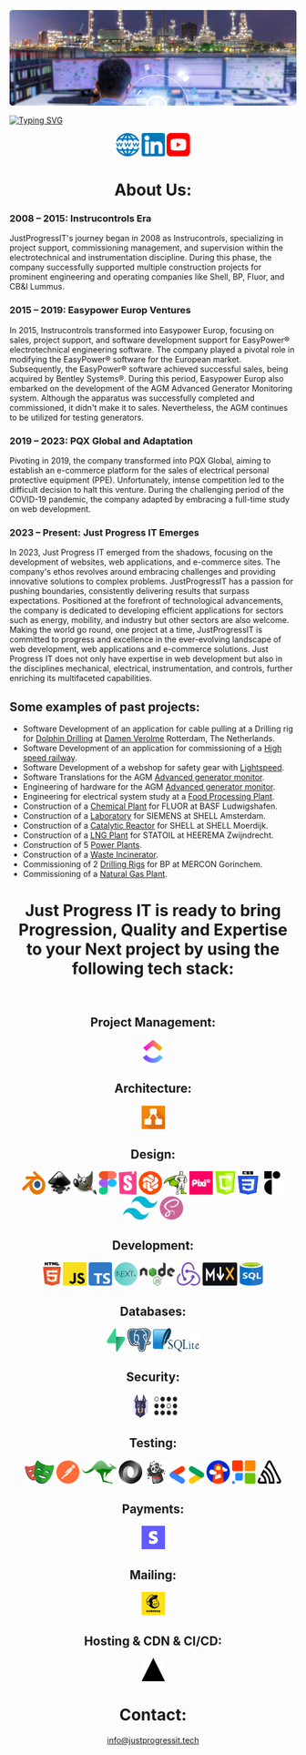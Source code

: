 [![Just Progress IT](./icons/control-room-banner.png)](https://justprogressit.tech)

[![Typing SVG](https://readme-typing-svg.herokuapp.com?font=Roboto&size=40&pause=1000&color=105271&center=true&width=1150&height=60&lines=Just+Progress+IT;The+leading+software+engineering+company+for+the+industry;For+Web+Sites,+Web+Applications+and+e-commerce+solutions)](https://justprogressit.tech/)

<div align="center">
<a href="https://www.justprogressit.tech" title="Just Progress IT website"><img src="./icons/website.png" alt="Website icon" width="41px" height="41px"></a> 
<a href="https://www.linkedin.com/company/pqx-global" title="Linkedin"><img src="./icons/linkedin.png" alt="Linkedin logo" width="41px" height="41px"></a>
<a href="https://www.youtube.com/@JustProgressIT" title="Youtube"><img src="./icons/youtube.png" alt="Youtube logo" width="41px" height="41px"></a>

# About Us:
<div align="left">
<h3>2008 – 2015: Instrucontrols Era</h3>
JustProgressIT's journey began in 2008 as Instrucontrols, specializing in project support, commissioning management, and supervision within the electrotechnical and instrumentation discipline. During this phase, the company successfully supported multiple construction projects for prominent engineering and operating companies like Shell, BP, Fluor, and CB&I Lummus.
<h3>2015 – 2019: Easypower Europ Ventures</h3>
In 2015, Instrucontrols transformed into Easypower Europ, focusing on sales, project support, and software development support for EasyPower® electrotechnical engineering software. The company played a pivotal role in modifying the EasyPower® software for the European market. Subsequently, the EasyPower® software achieved successful sales, being acquired by Bentley Systems®. During this period, Easypower Europ also embarked on the development of the AGM Advanced Generator Monitoring system. Although the apparatus was successfully completed and commissioned, it didn't make it to sales. Nevertheless, the AGM continues to be utilized for testing generators.
<h3>2019 – 2023: PQX Global and Adaptation</h3>
Pivoting in 2019, the company transformed into PQX Global, aiming to establish an e-commerce platform for the sales of electrical personal protective equipment (PPE). Unfortunately, intense competition led to the difficult decision to halt this venture. During the challenging period of the COVID-19 pandemic, the company adapted by embracing a full-time study on web development.
<h3>2023 – Present: Just Progress IT Emerges</h3>
In 2023, Just Progress IT emerged from the shadows, focusing on the development of websites, web applications, and e-commerce sites. The company's ethos revolves around embracing challenges and providing innovative solutions to complex problems. JustProgressIT has a passion for pushing boundaries, consistently delivering results that surpass expectations. Positioned at the forefront of technological advancements, the company is dedicated to developing efficient applications for sectors such as energy, mobility, and industry but other sectors are also welcome. Making the world go round, one project at a time, JustProgressIT is committed to progress and excellence in the ever-evolving landscape of web development, web applications and e-commerce solutions. Just Progress IT does not only have expertise in web development but also in the disciplines mechanical, electrical, instrumentation, and controls, further enriching its multifaceted capabilities.


## Some examples of past projects:
 
-	Software Development of an application for cable pulling at a Drilling rig for <a href="https://www.dolphindrilling.com/our-fleet/blackford-dolphin" title="Dolphin Drilling">Dolphin Drilling</a > at <a href="https://www.damen.com/companies/shiprepair/damen-verolme-rotterdam" title="Damen Verolme Rotterdam">Damen Verolme</a> Rotterdam, The Netherlands.
-	Software Development of an application for commissioning of a <a href="https://en.wikipedia.org/wiki/Infraspeed" title="HSL">High speed railway</a>.
- Software Development of a webshop for safety gear with <a href="https://www.lightspeedhq.com/" title="Lightspeed">Lightspeed</a>.
-	Software Translations for the AGM <a href="https://www.youtube.com/watch?v=wu27rzasVNM" title="AGM">Advanced generator monitor</a>.
-	Engineering of hardware for the AGM <a href="https://www.youtube.com/watch?v=wu27rzasVNM" title="AGM">Advanced generator monitor</a>.
- Engineering for electrical system study at a <a href="https://www.youtube.com/watch?v=NgORKTMjjvM" title="Food Processing">Food Processing Plant</a>.
-	Construction of a <a href="chemical-plant.md" title="Chemical Plant">Chemical Plant</a> for FLUOR at BASF Ludwigshafen.
-	Construction of a <a href="https://www.youtube.com/watch?v=eY9Lo7Aqo4g" title="Laboratory">Laboratory</a> for SIEMENS at SHELL Amsterdam.
-	Construction of a <a href="https://www.youtube.com/watch?v=r-J392UzpyI" title="Catalytic Reactor">Catalytic Reactor</a> for SHELL at SHELL Moerdijk.
-	Construction of a <a href="https://www.youtube.com/watch?v=wmFy6a8g6-Y" title="LNG Plant">LNG Plant</a> for STATOIL at HEEREMA Zwijndrecht.
-	Construction of 5 <a href="power-plant.md" title="Power Plants">Power Plants</a>.
 -	Construction of a <a href="https://www.youtube.com/watch?v=mtUVJRciSbA" title="Waste Incinerator">Waste Incinerator</a>.
-	Commissioning of 2 <a href="https://www.youtube.com/watch?v=IVUcauJSbQY" title="Drilling Rigs">Drilling Rigs</a> for BP at MERCON Gorinchem.
- Commissioning of a <a href="https://www.youtube.com/watch?v=mLjOg9j3WgU" title="Natural Gas Plant">Natural Gas Plant</a>.
<div align="center">  
  
# Just Progress IT is ready to bring Progression, Quality and Expertise to your Next project by using the following tech stack:
 <div>&nbsp;</div>

## Project Management:
<a href="https://clickup.com/" title="Clickup"><img src="./icons/clickup.png" alt="Clickup logo" width="36px" height="41px"></a>
## Architecture:
<a href="https://www.diagrams.net/" title="Diagrams"><img src="./icons/diagrams.png" alt="Diagrams logo" width="41px" height="41px"></a>
## Design:
<a href="https://www.blender.org/" title="Blender"><img src="./icons/blender.png" alt="Blender logo" width="41px" height="41px"></a>
<a href="https://inkscape.org/" title="Inkscape"><img src="./icons/inkscape.png" alt="Inkscape logo" width="41px" height="41px"></a>
<a href="https://www.gimp.org/" title="GIMP"><img src="./icons/gimp.png" alt="Gimp logo" width="41px" height="41px"></a>
<a href="https://www.figma.com/" title="Figma"><img src="./icons/figma.png" alt="Figma logo" width="31px" height="41px"></a>
<a href="https://storybook.js.org/" title="Storybook"><img src="./icons/storybook.png" alt="Storybook logo" width="31px" height="41px"></a>
<a href="https://www.chromatic.com/" title="Chromatic"><img src="./icons/chromatic.png" alt="Chromatic logo" width="41px" height="41px"></a>
<a href="https://greensock.com/" title="Greensock"><img src="./icons/greensock.png" alt="Greensock logo" width="41px" height="41px"></a>
<a href="https://pixijs.com/" title="PixiJS"><img src="./icons/pixijs.png" alt="PixiJS logo" width="41px" height="41px"></a> 
<a href="https://developer.mozilla.org/en-US/docs/Web/API/Canvas_API" title="Canvas"><img src="./icons/canvas.png" alt="Canvas" width="36px" height="41px"></a>
<a href="https://css-tricks.com/" title="CSS3"><img src="./icons/css-3.svg" alt="CSS3" width="36px" height="41px"></a>
<a href="https://www.radix-ui.com/" title="Radix UI"><img src="./icons/radix-ui.png" alt="Radix UI" width="41px" height="41px"></a>
<a href="https://tailwindcss.com/" title="Tailwind"><img src="./icons/tailwind.png" alt="Tailwind logo" width="61px" height="41px"></a>
<a href="https://sass-lang.com/" title="SASS"><img src="./icons/sass.png" alt="SASS logo" width="41px" height="41px"></a>
## Development:
<a href="https://html.com/html5/" title="HTML5"><img src="./icons/html-5.svg" alt="HTML5" width="31px" height="41px"></a>
<a href="https://www.javascript.com/" title="Javascript"><img src="./icons/javascript.svg" alt="Javascript logo" width="41px" height="41px"></a>
<a href="https://www.typescriptlang.org/" title="Typescript"><img src="./icons/typescript.png" alt="Typescript logo" width="41px" height="41px"></a>
<a href="https://nextjs.org/" title="Next"><img src="./icons/next.png" alt="Next logo" width="41px" height="41px"></a>
<a href="https://nodejs.org/en/" title="Node Js"><img src="./icons/node.png" alt="Node Js logo" width="61px" height="41px"></a>
<a href="https://redux.js.org/" title="Redux"><img src="./icons/redux.png" alt="Redux logo" width="41px" height="41px"></a>
<a href="https://mdxjs.com/" title="MDX"><img src="./icons/mdx.png" alt="MDX" width="61px" height="41px"></a>
<a href="https://aws.amazon.com/what-is/sql/" title="SQL"><img src="./icons/sql.png" alt="SQL logo" width="41px" height="41px"></a>
## Databases:
<a href="https://supabase.com/" title="Supabase"><img src="./icons/supabase.png" alt="Supabase logo" width="32" height="41"></a>
<a href="https://www.postgresql.org/" title="PostgreSQL"><img src="./icons/postgresql.svg" alt="PostgreSQL logo" width="41" height="41"></a>
<a href="https://www.sqlite.org/index.html" title="SQLite"><img src="./icons/sqlite.svg" alt="SQLite logo" width="81" height="41"></a>
## Security:
<a href="https://snyk.io/" title="Snyk"><img src="./icons/snyk.png" alt="Snyk logo" width="41px" height="41px"></a>
<a href="https://securityheaders.com/" title="Probely"><img src="./icons/probely.png" alt="Probely logo" width="41px" height="41px"></a>
## Testing:
<a href="https://playwright.dev/" title="Playwright"><img src="./icons/playwright.png" alt="Playwright logo" width="51px" height="41px"></a>
<a href="https://www.postman.com/" title="Postman"><img src="./icons/postman.png" alt="Postman logo" width="41px" height="41px"></a>
<a href="https://www.mockaroo.com/" title="Mockaroo"><img src="./icons/mockaroo.png" alt="Mockaroo logo" width="61px" height="41px"></a>
<a href="https://jsonplaceholder.typicode.com/" title="JSON"><img src="./icons/json.png" alt="JSON logo" width="41px" height="41px"></a>
<a href="https://fakerjs.dev/" title="Faker"><img src="./icons/faker.svg" alt="Faker logo" width="41px" height="41px"></a>
<a href="https://developers.google.com/search/docs/appearance/structured-data" title="Google Developers"><img src="./icons/google-dev.png" alt="Google Developers logo" width="61px" height="31px"></a>
<a href="https://developer.chrome.com/docs/lighthouse/overview/" title="Lighthouse"><img src="./icons/lighthouse.png" alt="Lighthouse logo" width="41px" height="41px"></a>
<a href="https://www.link-assistant.com/" title="SEO Power Suite"><img src="./icons/seopowersuite.png" alt="SEO Power Suite logo" width="41px" height="41px"></a>
<a href="https://sentry.io/welcome/?" title="Sentry"><img src="./icons/sentry.png" alt="Sentry logo" width="41px" height="41px"></a>
## Payments:
<a href="https://stripe.com/" title="Stripe"><img src="./icons/stripe.png" alt="Stripe logo" width="41px" height="41px"></a>
## Mailing:
<a href="https://mailchimp.com/" title="Mailchimp"><img src="./icons/mailchimp.png" alt="Mailchimp logo" width="41px" height="41px"></a>
## Hosting & CDN & CI/CD:
<a href="https://vercel.com/" title="Vercel"><img src="./icons/vercel.png" alt="Vercel logo" width="41px" height="41px"></a>
# Contact:
info@justprogressit.tech
 </div>
